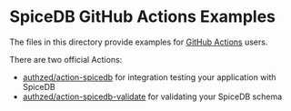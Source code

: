 # SpiceDB GitHub Actions Examples

The files in this directory provide examples for [GitHub Actions] users.

[GitHub Actions]: https://github.com/features/actions

There are two official Actions:

- [authzed/action-spicedb](https://github.com/authzed/action-spicedb) for integration testing your application with SpiceDB
- [authzed/action-spicedb-validate](https://github.com/authzed/action-spicedb-validate) for validating your SpiceDB schema

